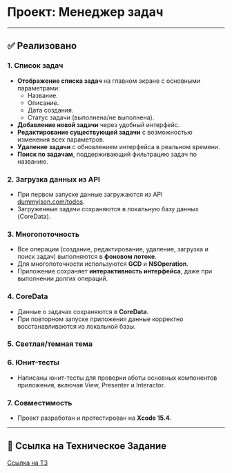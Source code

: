 # Проект: Менеджер задач

---

## ✅ Реализовано

### 1. Список задач
- **Отображение списка задач** на главном экране с основными параметрами:
  - Название.
  - Описание.
  - Дата создания.
  - Статус задачи (выполнена/не выполнена).
- **Добавление новой задачи** через удобный интерфейс.
- **Редактирование существующей задачи** с возможностью изменения всех параметров.
- **Удаление задачи** с обновлением интерфейса в реальном времени.
- **Поиск по задачам**, поддерживающий фильтрацию задач по названию.

### 2. Загрузка данных из API
- При первом запуске данные загружаются из API [dummyjson.com/todos](https://dummyjson.com/todos).
- Загруженные задачи сохраняются в локальную базу данных (CoreData).

### 3. Многопоточность
- Все операции (создание, редактирование, удаление, загрузка и поиск задач) выполняются в **фоновом потоке**.
- Для многопоточности используются **GCD** и **NSOperation**.
- Приложение сохраняет **интерактивность интерфейса**, даже при выполнении долгих операций.

### 4. CoreData
- Данные о задачах сохраняются в **CoreData**.
- При повторном запуске приложения данные корректно восстанавливаются из локальной базы.

### 5. Светлая/темная тема

### 6. Юнит-тесты
- Написаны юнит-тесты для проверки аботы основных компонентов приложения, включая View, Presenter и Interactor.

### 7. Совместимость
- Проект разработан и протестирован на **Xcode 15.4**.

---


## 📝 Ссылка на Техническое Задание
[Ссылка на ТЗ](https://drive.google.com/file/d/1gnMv-2JgjXLwGUkmLear9VCZOR09k4j7/view)

